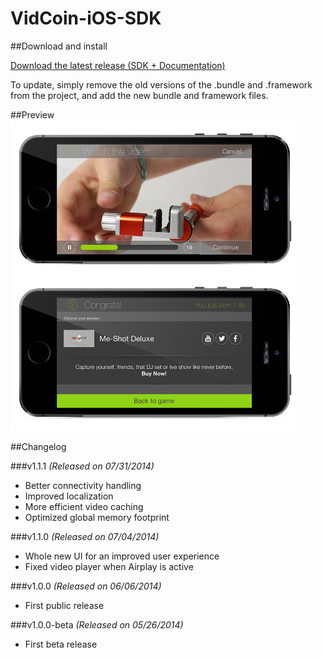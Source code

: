 VidCoin-iOS-SDK
===============
##Download and install

[Download the latest release (SDK + Documentation)](https://github.com/VidCoin/VidCoin-iOS-SDK/releases/download/v1.1.1/VidCoin-iOS-SDK.zip)

To update, simply remove the old versions of the .bundle and .framework from the project, and add the new bundle and framework files.


##Preview
![VidCoin Mobile Overlay](https://raw.githubusercontent.com/VidCoin/VidCoin-iOS-SDK/gh-pages/images/vc_preview.png "VidCoin Mobile Overlay")

##Changelog

###v1.1.1
*(Released on 07/31/2014)*

- Better connectivity handling
- Improved localization
- More efficient video caching
- Optimized global memory footprint

###v1.1.0
*(Released on 07/04/2014)*

- Whole new UI for an improved user experience
- Fixed video player when Airplay is active

###v1.0.0
*(Released on 06/06/2014)*

- First public release

###v1.0.0-beta
*(Released on 05/26/2014)*

- First beta release
